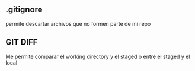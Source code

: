 ## .gitignore 
permite descartar archivos que no formen parte de mi repo

## GIT DIFF
Me permite comparar el working directory y el staged o entre el staged y el local
